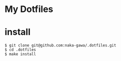 # My Dotfiles

# install
```
$ git clone git@github.com:naka-gawa/.dotfiles.git
$ cd .dotfiles
$ make install
```
